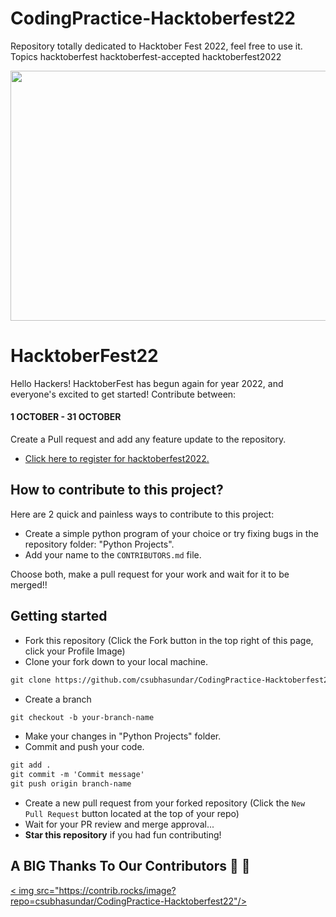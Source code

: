 # CodingPractice-Hacktoberfest22
Repository totally dedicated to Hacktober Fest 2022, feel free to use it.  Topics hacktoberfest hacktoberfest-accepted hacktoberfest2022

<p align="center">
    <a href="https://hacktoberfest.com/" target="_blank">
    	<img src="https://res.cloudinary.com/practicaldev/image/fetch/s--ds97LCK---/c_imagga_scale,f_auto,fl_progressive,h_420,q_auto,w_1000/https://dev-to-uploads.s3.amazonaws.com/uploads/articles/ymlmr15l83rrjq8natft.jpg" width="800px" height="400px">
    </a>
</p>

# HacktoberFest22

Hello Hackers! HacktoberFest has begun again for year 2022, and everyone's excited to get started!
Contribute between: <h4>1 OCTOBER - 31 OCTOBER</h4>

Create a Pull request and add any feature update to the repository.

* [Click here to register for hacktoberfest2022.](https://hacktoberfest.com/)

## How to contribute to this project?

Here are 2 quick and painless ways to contribute to this project:

* Create a simple python program of your choice or try fixing bugs in the repository folder: "Python Projects".
* Add your name to the `CONTRIBUTORS.md` file.

Choose both, make a pull request for your work and wait for it to be merged!! 

## Getting started
* Fork this repository (Click the Fork button in the top right of this page, click your Profile Image)
* Clone your fork down to your local machine.

```markdown
git clone https://github.com/csubhasundar/CodingPractice-Hacktoberfest22
```

* Create a branch

```markdown
git checkout -b your-branch-name
```

* Make your changes in "Python Projects" folder.
* Commit and push your code.

```markdown
git add .
git commit -m 'Commit message'
git push origin branch-name
```

* Create a new pull request from your forked repository (Click the `New Pull Request` button located at the top of your repo)
* Wait for your PR review and merge approval...
* __Star this repository__ if you had fun contributing!


## A BIG Thanks To Our Contributors :handshake: :handshake:
<a href="https://github.com/csubhasundar/CodingPractice-Hacktoberfest22/graphs/contributors">
  < img src="https://contrib.rocks/image?repo=csubhasundar/CodingPractice-Hacktoberfest22"/>
</a>
